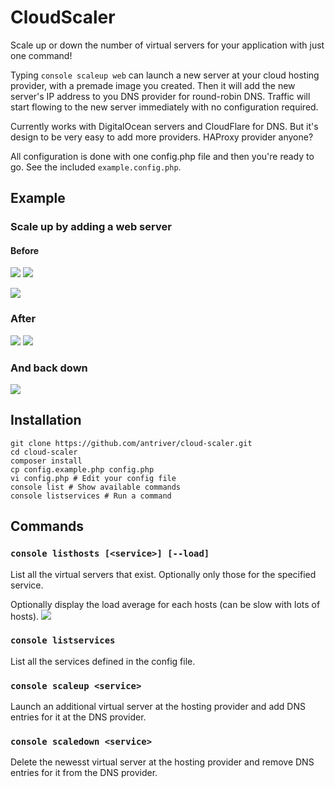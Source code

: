 # CloudScaler
Scale up or down the number of virtual servers for your application with just one command!

Typing `console scaleup web` can launch a new server at your cloud hosting provider, with a premade image you created. Then it will add the new server's IP address to you DNS provider for round-robin DNS. Traffic will start flowing to the new server immediately with no configuration required.

Currently works with DigitalOcean servers and CloudFlare for DNS. But it's design to be very easy to add more providers. HAProxy provider anyone?

All configuration is done with one config.php file and then you're ready to go. See the included `example.config.php`.

## Example

### Scale up by adding a web server

#### Before
[![](http://img.ctrlv.in/img/15/11/08/563ef20fc9391.png)](http://ctrlv.in/665109)
[![](http://img.ctrlv.in/img/15/11/08/563ef216c4f65.png)](http://ctrlv.in/665110)

[![](http://img.ctrlv.in/img/15/11/08/563ef21992711.png)](http://ctrlv.in/665111)

### After
[![](http://img.ctrlv.in/img/15/11/08/563ef22a02b54.png)](http://ctrlv.in/665112)
[![](http://img.ctrlv.in/img/15/11/08/563ef2329beb4.png)](http://ctrlv.in/665113)

### And back down
[![](http://img.ctrlv.in/img/15/11/08/563ef23a312aa.png)](http://ctrlv.in/665114)

## Installation
```
git clone https://github.com/antriver/cloud-scaler.git
cd cloud-scaler
composer install
cp config.example.php config.php
vi config.php # Edit your config file
console list # Show available commands
console listservices # Run a command
```

## Commands

### `console listhosts [<service>] [--load]`
List all the virtual servers that exist. Optionally only those for the specified service.

Optionally display the load average for each hosts (can be slow with lots of hosts).
[![](http://img.ctrlv.in/img/15/11/18/564c171744bdf.png)](http://ctrlv.in/670451)

### `console listservices`
List all the services defined in the config file.

### `console scaleup <service>`
Launch an additional virtual server at the hosting provider and add DNS entries for it at the DNS provider.

### `console scaledown <service>`
Delete the newesst virtual server at the hosting provider and remove DNS entries for it from the DNS provider.
